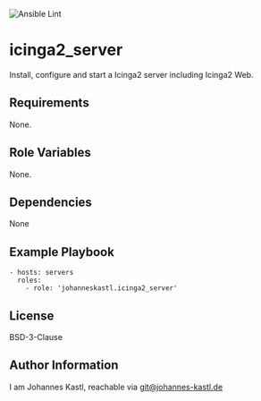 ![Ansible Lint](https://github.com/johanneskastl/ansible-role-icinga2_server/workflows/Ansible%20Lint/badge.svg)

icinga2_server
=========

Install, configure and start a Icinga2 server including Icinga2 Web.

Requirements
------------

None.

Role Variables
--------------

None.

Dependencies
------------

None

Example Playbook
----------------

    - hosts: servers
      roles:
        - role: 'johanneskastl.icinga2_server'

License
-------

BSD-3-Clause

Author Information
------------------

I am Johannes Kastl, reachable via git@johannes-kastl.de
